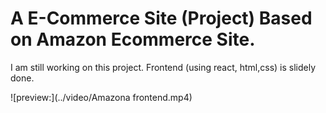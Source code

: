 # A E-Commerce Site (Project) Based on Amazon Ecommerce Site.
I am still working on this project. Frontend (using react, html,css) is slidely done.

![preview:](../video/Amazona frontend.mp4)
